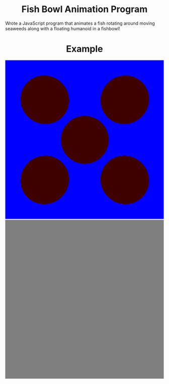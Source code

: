 <h1 align="center">Fish Bowl Animation Program</h1>

Wrote a JavaScript program that animates a fish rotating around moving seaweeds along with a floating humanoid in a fishbowl!

<h1 align="center">Example</h1>

<p align="center">
  <img src="https://github.com/yashcontractor/Raytracer/blob/main/test%20image%201.png" />
  <img src="https://github.com/yashcontractor/Raytracer/blob/main/test%20image%202.png" />
</p>
